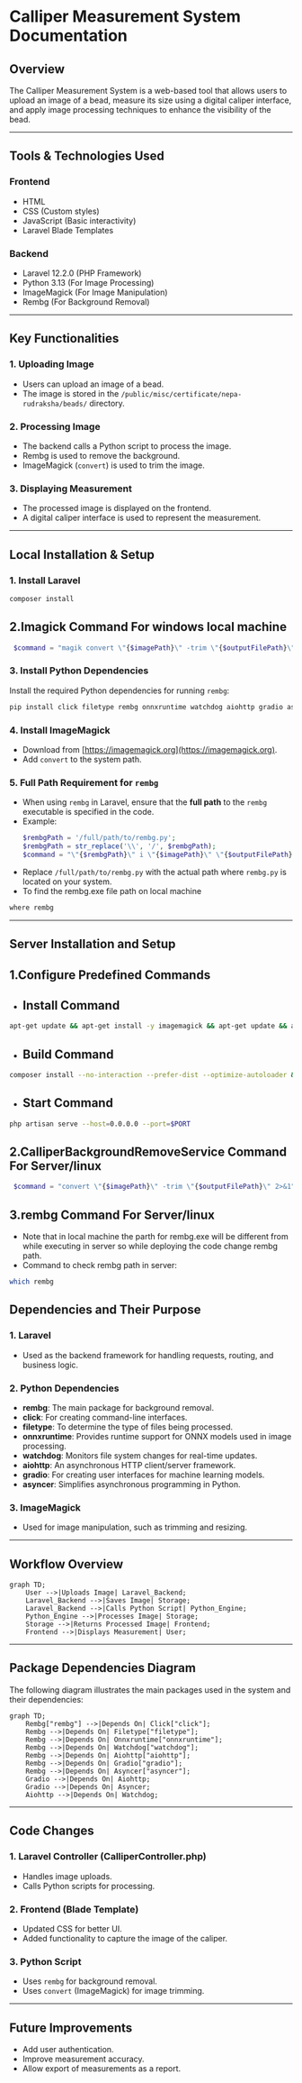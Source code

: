 # Calliper Measurement System Documentation

## Overview
The Calliper Measurement System is a web-based tool that allows users to upload an image of a bead, measure its size using a digital caliper interface, and apply image processing techniques to enhance the visibility of the bead.

---

## Tools & Technologies Used

### Frontend
- HTML
- CSS (Custom styles)
- JavaScript (Basic interactivity)
- Laravel Blade Templates

### Backend
- Laravel 12.2.0 (PHP Framework)
- Python 3.13 (For Image Processing)
- ImageMagick (For Image Manipulation)
- Rembg (For Background Removal)

---

## Key Functionalities

### 1. Uploading Image
- Users can upload an image of a bead.
- The image is stored in the `/public/misc/certificate/nepa-rudraksha/beads/` directory.

### 2. Processing Image
- The backend calls a Python script to process the image.
- Rembg is used to remove the background.
- ImageMagick (`convert`) is used to trim the image.

### 3. Displaying Measurement
- The processed image is displayed on the frontend.
- A digital caliper interface is used to represent the measurement.

---

## Local Installation & Setup

### 1. Install Laravel
```bash
composer install
```
 
## 2.Imagick Command For windows local machine
 ```php
  $command = "magik convert \"{$imagePath}\" -trim \"{$outputFilePath}\" 2>&1";
  ```

### 3. Install Python Dependencies
Install the required Python dependencies for running `rembg`:
```bash
pip install click filetype rembg onnxruntime watchdog aiohttp gradio asyncer
```

### 4. Install ImageMagick
- Download from [https://imagemagick.org](https://imagemagick.org).
- Add `convert` to the system path.

### 5. Full Path Requirement for `rembg`
- When using `rembg` in Laravel, ensure that the **full path** to the `rembg` executable is specified in the code.
- Example:
    ```php
    $rembgPath = '/full/path/to/rembg.py'; 
    $rembgPath = str_replace('\\', '/', $rembgPath);
    $command = "\"{$rembgPath}\" i \"{$imagePath}\" \"{$outputFilePath}\"";
    ```
- Replace `/full/path/to/rembg.py` with the actual path where `rembg.py` is located on your system.
- To find the rembg.exe file path on local machine
```bash
where rembg
```

---

## Server Installation and Setup

## 1.Configure Predefined Commands
- ## Install Command
```bash
apt-get update && apt-get install -y imagemagick && apt-get update && apt-get install -y imagemagick python3 python3-pip && pip3 install rembg onnxruntime && pip3 install click filetype rembg onnxruntime watchdog aiohttp gradio asyncer
```

- ## Build Command
```bash
composer install --no-interaction --prefer-dist --optimize-autoloader && php artisan migrate --force && php artisan config:cache && chmod -R 775 public/misc && chown -R www-data:www-data public/misc
```

- ## Start Command
```bash
php artisan serve --host=0.0.0.0 --port=$PORT
```

## 2.CalliperBackgroundRemoveService Command For Server/linux
 ```php
  $command = "convert \"{$imagePath}\" -trim \"{$outputFilePath}\" 2>&1";
  ```
## 3.rembg Command For Server/linux
- Note that in local machine the parth for rembg.exe will be different from while executing in server so while deploying the code change rembg path.
- Command to check rembg path in server:
```bash
which rembg
```


## Dependencies and Their Purpose

### 1. Laravel
- Used as the backend framework for handling requests, routing, and business logic.

### 2. Python Dependencies
- **rembg**: The main package for background removal.
- **click**: For creating command-line interfaces.
- **filetype**: To determine the type of files being processed.
- **onnxruntime**: Provides runtime support for ONNX models used in image processing.
- **watchdog**: Monitors file system changes for real-time updates.
- **aiohttp**: An asynchronous HTTP client/server framework.
- **gradio**: For creating user interfaces for machine learning models.
- **asyncer**: Simplifies asynchronous programming in Python.

### 3. ImageMagick
- Used for image manipulation, such as trimming and resizing.

---

## Workflow Overview

```mermaid
graph TD;
    User -->|Uploads Image| Laravel_Backend;
    Laravel_Backend -->|Saves Image| Storage;
    Laravel_Backend -->|Calls Python Script| Python_Engine;
    Python_Engine -->|Processes Image| Storage;
    Storage -->|Returns Processed Image| Frontend;
    Frontend -->|Displays Measurement| User;
```

---

## Package Dependencies Diagram

The following diagram illustrates the main packages used in the system and their dependencies:

```mermaid
graph TD;
    Rembg["rembg"] -->|Depends On| Click["click"];
    Rembg -->|Depends On| Filetype["filetype"];
    Rembg -->|Depends On| Onnxruntime["onnxruntime"];
    Rembg -->|Depends On| Watchdog["watchdog"];
    Rembg -->|Depends On| Aiohttp["aiohttp"];
    Rembg -->|Depends On| Gradio["gradio"];
    Rembg -->|Depends On| Asyncer["asyncer"];
    Gradio -->|Depends On| Aiohttp;
    Gradio -->|Depends On| Asyncer;
    Aiohttp -->|Depends On| Watchdog;
```

---

## Code Changes

### 1. Laravel Controller (CalliperController.php)
- Handles image uploads.
- Calls Python scripts for processing.

### 2. Frontend (Blade Template)
- Updated CSS for better UI.
- Added functionality to capture the image of the caliper.

### 3. Python Script
- Uses `rembg` for background removal.
- Uses `convert` (ImageMagick) for image trimming.

---

## Future Improvements
- Add user authentication.
- Improve measurement accuracy.
- Allow export of measurements as a report.
